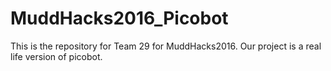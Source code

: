# MuddHacks2016_Picobot
This is the repository for Team 29 for MuddHacks2016. Our project is a real life version of picobot.

